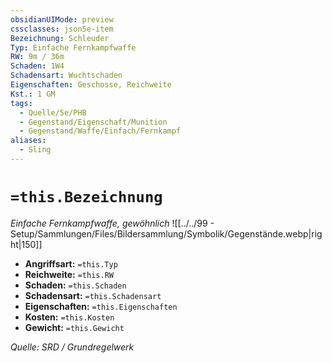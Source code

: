 ```yaml
---
obsidianUIMode: preview
cssclasses: json5e-item
Bezeichnung: Schleuder
Typ: Einfache Fernkampfwaffe
RW: 9m / 36m
Schaden: 1W4
Schadensart: Wuchtschaden
Eigenschaften: Geschosse, Reichweite
Kst.: 1 GM
tags:
  - Quelle/5e/PHB
  - Gegenstand/Eigenschaft/Munition
  - Gegenstand/Waffe/Einfach/Fernkampf
aliases:
  - Sling
---
```

# `=this.Bezeichnung`
*Einfache Fernkampfwaffe, gewöhnlich*
![[../../99 - Setup/Sammlungen/Files/Bildersammlung/Symbolik/Gegenstände.webp|right|150]]

- **Angriffsart:** `=this.Typ`
- **Reichweite:** `=this.RW`
- **Schaden:** `=this.Schaden`
- **Schadensart:** `=this.Schadensart`
- **Eigenschaften:** `=this.Eigenschaften`
- **Kosten:** `=this.Kosten`
- **Gewicht:** `=this.Gewicht`

*Quelle: SRD / Grundregelwerk*